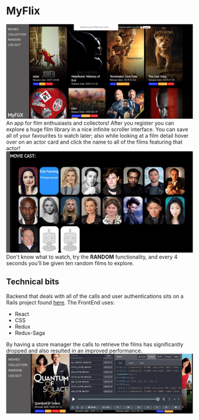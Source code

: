 # MyFlix
![Screenshot](public/images/home.jpeg?raw=true "Title")
An app for film enthusiasts and collectors!
After you register you can explore a huge film library in a nice infinite scroller interface.
You can save all of your favourites to watch later; also while looking at a film detail hover over on an actor card and click the name to all of the films featuring that actor!
![Screenshot](public/images/cast.jpeg?raw=true "Title")
Don't know what to watch, try the **RANDOM** functionality, and every 4 seconds you'll be given ten random films to explore.

## Technical bits

Backend that deals with all of the calls and user authentications sits on a Rails project found [here](https://github.com/alexbujenita/my-flix-backend).
The FrontEnd uses:

 - React
 - CSS
 - Redux
 - Redux-Saga

By having a store manager the calls to retrieve the films has significantly dropped and also resulted in an improved performance.
![Screenshot](public/images/redux_store.jpeg?raw=true "Title")
